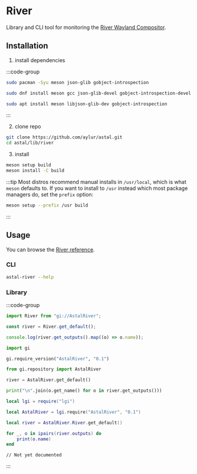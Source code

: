 # River

Library and CLI tool for monitoring the [River Wayland Compositor](https://isaacfreund.com/software/river/).

## Installation

1. install dependencies

:::code-group

```sh [<i class="devicon-archlinux-plain"></i> Arch]
sudo pacman -Syu meson json-glib gobject-introspection
```

```sh [<i class="devicon-fedora-plain"></i> Fedora]
sudo dnf install meson gcc json-glib-devel gobject-introspection-devel
```

```sh [<i class="devicon-ubuntu-plain"></i> Ubuntu]
sudo apt install meson libjson-glib-dev gobject-introspection
```

:::

2. clone repo

```sh
git clone https://github.com/aylur/astal.git
cd astal/lib/river
```

3. install

```sh
meson setup build
meson install -C build
```

:::tip
Most distros recommend manual installs in `/usr/local`,
which is what `meson` defaults to. If you want to install to `/usr`
instead which most package managers do, set the `prefix` option:

```sh
meson setup --prefix /usr build
```

:::

## Usage

You can browse the [River reference](https://aylur.github.io/libastal/river).

### CLI

```sh
astal-river --help
```

### Library

:::code-group

```js [<i class="devicon-javascript-plain"></i> JavaScript]
import River from "gi://AstalRiver";

const river = River.get_default();

console.log(river.get_outputs().map((o) => o.name));
```

```py [<i class="devicon-python-plain"></i> Python]
import gi

gi.require_version("AstalRiver", "0.1")

from gi.repository import AstalRiver

river = AstalRiver.get_default()

print("\n".join(o.get_name() for o in river.get_outputs()))
```

```lua [<i class="devicon-lua-plain"></i> Lua]
local lgi = require("lgi")

local AstalRiver = lgi.require("AstalRiver", "0.1")

local river = AstalRiver.River.get_default()

for _, o in ipairs(river.outputs) do
	print(o.name)
end
```

```vala [<i class="devicon-vala-plain"></i> Vala]
// Not yet documented
```

:::
